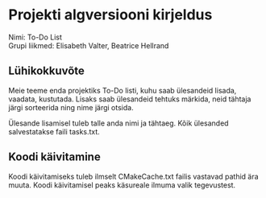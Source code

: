 # Projekti algversiooni kirjeldus
Nimi: To-Do List  
Grupi liikmed: Elisabeth Valter, Beatrice Hellrand  

## Lühikokkuvõte
Meie teeme enda projektiks To-Do listi, kuhu saab ülesandeid lisada, vaadata, kustutada. Lisaks saab ülesandeid tehtuks märkida, neid tähtaja järgi sorteerida ning nime järgi otsida.  

Ülesande lisamisel tuleb talle anda nimi ja tähtaeg. Kõik ülesanded salvestatakse faili tasks.txt. 

## Koodi käivitamine
Koodi käivitamiseks tuleb ilmselt CMakeCache.txt failis vastavad pathid ära muuta. Koodi käivitamisel peaks käsureale ilmuma valik tegevustest.

